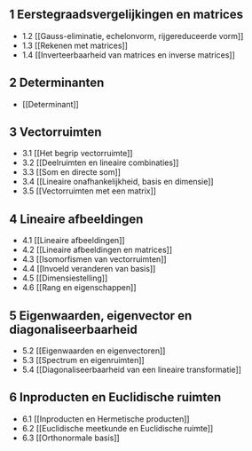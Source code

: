 ## 1 Eerstegraadsvergelijkingen en matrices
- 1.2 [[Gauss-eliminatie, echelonvorm, rijgereduceerde vorm]]
- 1.3 [[Rekenen met matrices]]
- 1.4 [[Inverteerbaarheid van matrices en inverse matrices]]
## 2 Determinanten
- [[Determinant]]
## 3 Vectorruimten
- 3.1 [[Het begrip vectorruimte]]
- 3.2 [[Deelruimten en lineaire combinaties]]
- 3.3 [[Som en directe som]]
- 3.4 [[Lineaire onafhankelijkheid, basis en dimensie]]
- 3.5 [[Vectorruimten met een matrix]]
## 4 Lineaire afbeeldingen
- 4.1 [[Lineaire afbeeldingen]]
- 4.2 [[Lineaire afbeeldingen en matrices]]
- 4.3 [[Isomorfismen van vectorruimten]]
- 4.4 [[Invoeld veranderen van basis]]
- 4.5 [[Dimensiestelling]]
- 4.6 [[Rang en eigenschappen]]
## 5 Eigenwaarden, eigenvector en diagonaliseerbaarheid
- 5.2 [[Eigenwaarden en eigenvectoren]]
- 5.3 [[Spectrum en eigenruimten]]
- 5.4 [[Diagonaliseerbaarheid van een lineaire transformatie]]
## 6 Inproducten en Euclidische ruimten
- 6.1 [[Inproducten en Hermetische producten]]
- 6.2 [[Euclidische meetkunde en Euclidische ruimte]]
- 6.3 [[Orthonormale basis]]